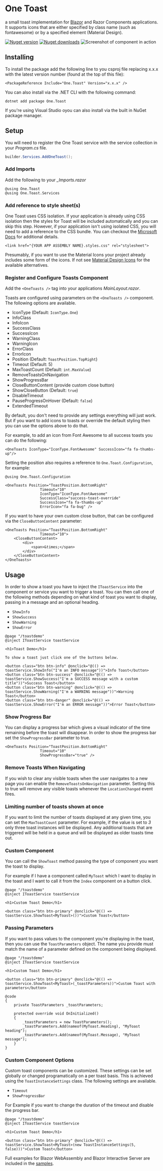 # One Toast
a small toast implementation for [Blazor](https://blazor.net) and Razor Components applications. 
It supports icons that are either specified by class name (such as fontawesome) or by a specified element
(Material Design).

[![Nuget version](https://img.shields.io/nuget/v/One.Toast.svg?logo=nuget)](https://www.nuget.org/packages/One.Toast/)
[![Nuget downloads](https://img.shields.io/nuget/dt/One.Toast?logo=nuget)](https://www.nuget.org/packages/One.Toast/)
![Screenshot of component in action](screenshot.png)

## Installing

To install the package add the following line to you csproj file replacing x.x.x with the latest version number (found at the top of this file):

```
<PackageReference Include="One.Toast" Version="x.x.x" />
```

You can also install via the .NET CLI with the following command:

```
dotnet add package One.Toast
```

If you're using Visual Studio oyou can also install via the built in NuGet package manager.

## Setup

You will need to register the One Toast service with the service collection in your _Program.cs_ file.

```c#
builder.Services.AddOneToast();
```

### Add Imports
Add the following to your *_Imports.razor*

```razor
@using One.Toast
@using One.Toast.Services
```

### Add reference to style sheet(s)
One Toast uses CSS isolation. If your application is already using CSS isolation then the styles for Toast will be included automatically and you can skip this step. However, if your application isn't using isolated CSS, you will need to add a reference to the CSS bundle. You can checkout the [Microsoft Docs](https://learn.microsoft.com/en-us/aspnet/core/blazor/components/css-isolation?view=aspnetcore-6.0#css-isolation-bundling) for additional details.

```razor
<link href="{YOUR APP ASSEMBLY NAME}.styles.css" rel="stylesheet">
```

Presumably, if you want to use the Material Icons your project already includes some form of the icons. If not see [Material Design Icons](https://dev.materialdesignicons.com/getting-started/webfont) for the available alternatives.

### Register and Configure Toasts Component
Add the `<OneToasts />` tag into your applications *MainLayout.razor*.

Toasts are configured using parameters on the `<OneToasts />` component. The following options are available.

- IconType (Default: `IconType.One`)
- InfoClass
- InfoIcon
- SuccessClass
- SuccessIcon
- WarningClass
- WarningIcon
- ErrorClass
- ErrorIcon
- Position (Default: `ToastPosition.TopRight`)
- Timeout (Default: 5)
- MaxToastCount (Default: `int.MaxValue`)
- RemoveToastsOnNavigation
- ShowProgressBar
- CloseButtonContent (provide custom close button)
- ShowCloseButton (Default: `true`)
- DisableTimeout
- PauseProgressOnHover (Default: `false`)
- ExtendedTimeout

By default, you don't need to provide any settings everything will just work. But if you want to add icons to toasts or override the default styling then you can use the options above to do that. 

For example, to add an icon from Font Awesome to all success toasts you can do the following:

```razor
<OneToasts IconType="IconType.FontAwesome" SuccessIcon="fa fa-thumbs-up"/>
```

Setting the position also requires a reference to `One.Toast.Configuration`, for example:

```razor
@using One.Toast.Configuration

<OneToasts Position="ToastPosition.BottomRight"
                Timeout="10"
                IconType="IconType.FontAwesome"
                SuccessClass="success-toast-override"
                SuccessIcon="fa fa-thumbs-up"
                ErrorIcon="fa fa-bug" />
```

If you want to have your own custom close button, that can be configured via the `CloseButtonContent` parameter:
```razor
<OneToasts Position="ToastPosition.BottomRight"
                Timeout="10">
    <CloseButtonContent>
        <div>
            <span>&times;</span>
        </div>
    </CloseButtonContent>
</OneToasts>
```

## Usage
In order to show a toast you have to inject the `IToastService` into the component or service you want to trigger a toast. You can then call one of the following methods depending on what kind of toast you want to display, passing in a message and an optional heading.

- `ShowInfo`
- `ShowSuccess`
- `ShowWarning`
- `ShowError`


```razor
@page "/toastdemo"
@inject IToastService toastService

<h1>Toast Demo</h1>

To show a toast just click one of the buttons below.

<button class="btn btn-info" @onclick="@(() => toastService.ShowInfo("I'm an INFO message"))">Info Toast</button>
<button class="btn btn-success" @onclick="@(() => toastService.ShowSuccess("I'm a SUCCESS message with a custom title"))">Success Toast</button>
<button class="btn btn-warning" @onclick="@(() => toastService.ShowWarning("I'm a WARNING message"))">Warning Toast</button>
<button class="btn btn-danger" @onclick="@(() => toastService.ShowError("I'm an ERROR message"))">Error Toast</button>
```

### Show Progress Bar
You can display a progress bar which gives a visual indicator of the time remaining before the toast will disappear. In order to show the progress bar set the `ShowProgressBar` parameter to true.

```razor
<OneToasts Position="ToastPosition.BottomRight"
                Timeout="10"
                ShowProgressBar="true" />
```

### Remove Toasts When Navigating
If you wish to clear any visible toasts when the user navigates to a new page you can enable the `RemoveToastsOnNavigation` parameter. Setting this to true will remove any visible toasts whenever the `LocationChanged` event fires.

### Limiting number of toasts shown at once
If you want to limit the number of toasts displayed at any given time, you can set the `MaxToastCount` parameter. For example, if the value is set to *3* only three toast instances will be displayed. Any additional toasts that are triggered will be held in a queue and will be displayed as older toasts time out.

### Custom Component
You can call the `ShowToast` method passing the type of component you want the toast to display.

For example if I have a component called `MyToast` which I want to display in the toast and I want to call it from the `Index` component on a button click.

```razor
@page "/toastdemo"
@inject IToastService toastService

<h1>Custom Toast Demo</h1>

<button class="btn btn-primary" @onclick="@(() => toastService.ShowToast<MyToast>())">Custom Toast</button>
```

### Passing Parameters
If you want to pass values to the component you're displaying in the toast, then you can use the `ToastParameters` object. The name you provide must match the name of a parameter defined on the component being displayed.

```razor
@page "/toastdemo"
@inject IToastService toastService

<h1>Custom Toast Demo</h1>

<button class="btn btn-primary" @onclick="@(() => toastService.ShowToast<MyToast>(_toastParameters))">Custom Toast with parameters</button>

@code
{
    private ToastParameters _toastParameters;

    protected override void OnInitialized()
    {
        _toastParameters = new ToastParameters();
        _toastParameters.Add(nameof(MyToast.Heading), "MyToast heading");
        _toastParameters.Add(nameof(MyToast.Message), "MyToast message");
    }
}
```
### Custom Component Options
Custom toast components can be customized. These settings can be set globally or changed programatically on a per toast basis. This is achieved using the `ToastInstanceSettings` class.
The following settings are available.
- `Timeout`
- `ShowProgressBar`

For Example if you want to change the duration of the timeout and disable the progress bar.

```razor
@page "/toastdemo"
@inject IToastService toastService

<h1>Custom Toast Demo</h1>

<button class="btn btn-primary" @onclick="@(() => toastService.ShowToast<MyToast>(new ToastInstanceSettings(5, false)))">Custom Toast</button>
```

Full examples for Blazor WebAssembly and Blazor Interactive Server are included in the [samples](https://github.com/Blazored/Toast/tree/main/samples).
